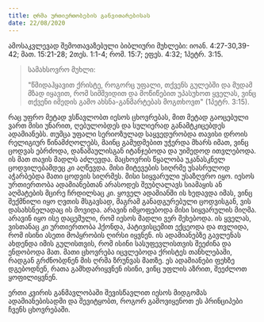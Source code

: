 ```yaml
---
title: ღრმა ურთიერთობების განვითარებისას
date: 22/08/2020
---
```


ამოსაკვლევად შემოთავაზებული ბიბლიური მუხლები: იოან. 4:27-30,39-42; მათ. 15:21-28; 2თეს. 1:1-4; რომ. 15:7; ეფეს. 4:32; 1პეტრ. 3:15.

> <p> სამახსოვრო მუხლი:</p>
> "წმიდაჰყავით ქრისტე, როგორც უფალი, თქვენს გულებში და მუდამ მზად იყავით, რომ სიმშვიდით და მოწიწებით უპასუხოთ ყველას, ვინც თქვენი იმედის გამო ახსნა-განმარტებას მოგთხოვთ" (1პეტრ. 3:15).

რაც უფრო მეტად ვსწავლობთ იესოს ცხოვრებას, მით მეტად გაოცებული ვართ მისი უნარით, ღებულობდეს და სულიერად განამტკიცებდეს ადამიანებს. თუმცა უფალი სერიოზულად საყვედურობდა თავისი დროის რელიგიურ წინამძღოლებს, მაინც გამუდმებით უჭერდა მხარს იმათ, ვინც ცოდვას ებრძოდა, დანაშაულისგან იტანჯებოდა და უიმედოდ ითვლებოდა. ის მათ თავის მადლს აძლევდა. მაცხოვრის წყალობა უკანასკნელ ცოდვილებამდეც კი აღწევდა. მისი მიტევების სიღრმე უსასრულოდ აჭარბებდა მათი ცოდვის სიღრმეს. მისი სიყვარული უსაზღვრო იყო. იესოს ურთიერთობა ადამიანებთან არასოდეს შეუბღალავს სიამაყის ან აღმატების მცირე ჩრდილსაც კი. ყოველ ადამიანში ის ხედავდა იმას, ვინც შექმნილი იყო ღვთის მსგავსად, მაგრამ განადგურებული ცოდვისგან, ვის დასახსნელადაც ის მოვიდა. არავინ იმყოფებოდა მისი სიყვარულის მიღმა. არავინ იყო ისე დაცემული, რომ იესოს მადლი ვერ შეხებოდა. ის ყველას, ვისთანაც კი ურთიერთობა ჰქონდა, პატივისცემით ექცეოდა და თვლიდა, რომ ისინი ასეთი მოპყრობის ღირსი იყვნენ. ის ადამიანებზე გავლენას ახდენდა იმის გულისთვის, რომ ისინი სასუფევლისთვის შეეძინა და ენდობოდა მათ. მათი ცხოვრება იცვლებოდა ქრისტეს თანხლებაში, რადგან გრძნობდნენ მის ღრმა ზრუნვას მათზე. ეს ადამიანები ფეხზე დგებოდნენ, რათა გამხდარიყვნენ ისინი, ვინც უფლის აზრით, შეეძლოთ ყოფილიყვნენ.

ერთი კვირის განმავლობაში შევისწავლით იესოს მიდგომას ადამიანებისადმი და შევიტყობთ, როგორ გამოვიყენოთ ეს პრინციპები ჩვენს ცხოვრებაში.